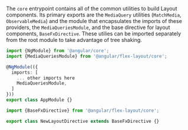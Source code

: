 The `core` entrypoint contains all of the common utilities to build Layout 
components. Its primary exports are the `MediaQuery` utilities (`MatchMedia`,
`ObservableMedia`) and the module that encapsulates the imports of these
providers, the `MediaQueriesModule`, and the base directive for layout
components, `BaseFxDirective`. These utilies can be imported separately
from the root module to take advantage of tree shaking.

```typescript
import {NgModule} from '@angular/core';
import {MediaQueriesModule} from '@angular/flex-layout/core';

@NgModule(({
  imports: [
    ... other imports here
    MediaQueriesModule,
  ]
}))
export class AppModule {}
```

```typescript
import {BaseFxDirective} from '@angular/flex-layout/core';

export class NewLayoutDirective extends BaseFxDirective {}
```